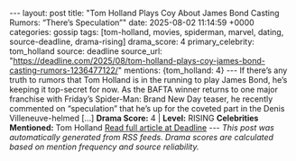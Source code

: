 --- layout: post title: "Tom Holland Plays Coy About James Bond Casting Rumors: “There’s Speculation”" date: 2025-08-02 11:14:59 +0000 categories: gossip tags: [tom-holland, movies, spiderman, marvel, dating, source-deadline, drama-rising] drama_score: 4 primary_celebrity: tom_holland source: deadline source_url: "https://deadline.com/2025/08/tom-holland-plays-coy-james-bond-casting-rumors-1236477122/" mentions: {tom_holland: 4} --- If there’s any truth to rumors that Tom Holland is in the running to play James Bond, he’s keeping it top-secret for now. As the BAFTA winner returns to one major franchise with Friday’s Spider-Man: Brand New Day teaser, he recently commented on “speculation” that he’s up for the coveted part in the Denis Villeneuve-helmed […] **Drama Score:** 4 | **Level:** RISING **Celebrities Mentioned:** Tom Holland [Read full article at Deadline](https://deadline.com/2025/08/tom-holland-plays-coy-james-bond-casting-rumors-1236477122/) --- *This post was automatically generated from RSS feeds. Drama scores are calculated based on mention frequency and source reliability.*